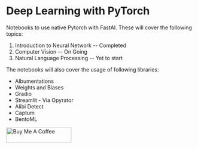 # Deep Learning with PyTorch

Notebooks to use native Pytorch with FastAI. These will cover the following topics:

1. Introduction to Neural Network -- Completed
2. Computer Vision --  On Going
3. Natural Language Processing -- Yet to start



The notebooks will also cover the usage of following libraries:

- Albumentations
- Weights and Biases
- Gradio
- Streamlit - Via Opyrator
- Alibi Detect
- Captum
- BentoML

<a href="https://www.buymeacoffee.com/sheikmohdimran" target="_blank"><img src="https://cdn.buymeacoffee.com/buttons/default-orange.png" alt="Buy Me A Coffee" height="41" width="174"></a>
